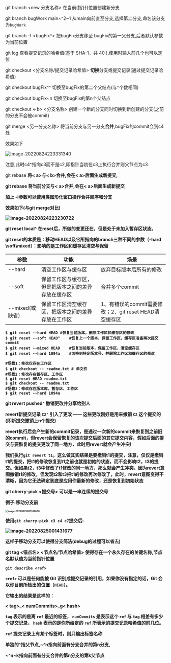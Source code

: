 git branch <new 分支名称>	在当前(指针)位置创建新分支

git branch bugWork main~^2~1	从main向前直至分支,选择第二分支,命名该分支为`bugWork`



git branch -f <bugFix> <bugFix^> 把bugFix分支移至 bugFix的第一父分支,后者默认参数为当前位置

git log	查看提交记录的哈希值(基于 SHA-1，共 40 ),使用时输入前几个也可以定位

git checkout  <分支名称/提交记录哈希值> 	**切换**分支或提交记录(通过提交记录哈希值)

git checkout bugFix^^ 	切换至bugFix的第二个父结点(与^个数相同)

git checkout bugFix~n	切换至bugFix的第n个父结点

git checkout <-b> <分支名称> 	创建一个新的分支同时切换到新创建的分支(之前的分支不会被commit)

git merge <另一分支名称> 将当前分支与另一分支**合并**,bugFix的commit会到c4处

效果如下

![image-20220824223331340](missing-semester版.assets/image-20220824223331340.png)

注意,此时c4^指向c3而不是c2,即指针当初在c3上执行合并则父节点为c3





git rebase 	<a>  <b>将< a>与< b>**合并**,会在< a>后面生成新提交,

git rebase 	<a>		将当前分支与< a>**合并**,会在< a>后面生成新提交

加上 -i参数可以使用类图形化窗口操作合并顺序和分支

效果如下(与git merge对比)

![image-20220824223230722](missing-semester版.assets/image-20220824223230722.png)

git reset local^			在reset后，所做的变更还在，但是处于未加入暂存区状态。

git reset的本质是：移动HEAD以及它所指向的branch三种不同的参数（–hard \soft\mixed）：影响的是**工作区**和**缓存区**清空与保留


| 参数            | 功能                                                 | 场景                                                   |
| --------------- | ---------------------------------------------------- | ------------------------------------------------------ |
| --hard          | 清空工作区与缓存区                                   | 放弃目标版本后所有的修改                               |
| --soft          | 保留工作区与缓存区，但是把版本之间的差异存放在缓存区 | 合并多个commit                                         |
| --mixed(或缺省) | 保留工作区清空缓存区，把版本之间的差异存放在工作区   | 1、有错误的commit需要修改；2、git reset HEAD清空缓存区 |

```
$ git reset --hard HEAD	#恢复当前版本，删除工作区和缓存区的修改
$ git reset --soft HEAD^	#恢复上一个版本，保留工作区，缓存区准备再次提交commit
$ git reset --mixed HEAD	#恢复当前版本，保留工作区，清空缓存区
$ git reset --hard 1094a	#切换到特定版本号，并删除工作区和缓存区的修改

#场景1：修改仅存在工作区
$ git checkout -- readme.txt # 单文件
#场景2：修改存在暂存区、工作区
$ git reset HEAD readme.txt
$ git checkout -- readme.txt
#场景3：修改存在版本库、暂存区、工作区
$ git reset --hard 1094a
```



git revert pushed^	  撤销更改并**分享**给别人

revert新提交记录 `C2'` 引入了**更改** —— 这些更改刚好是用来撤销 `C2` 这个提交的(即新提交撤销上n个提交)

revert执行后会产生新的commit记录，**是通过一次新的commit来恢复到之前旧的commit**，但revert会保留恢复的该次提交后面的其它提交内容，假如后面的提交与要恢复的提交更改了同一地方，此时用revert就会产生冲突!

我们执行`git revert t1`，这么做其实结果是要撤销t1的提交，注意，仅仅是撤销t1的提交，把t1的修改恢复到t1之前也就是初始的状态，而不会影响t2，t3的提交。但**如果t2，t3中修改了t1修改的同一地方，那么就会产生冲突，因为revert意图撤销t1的修改，但发现t2和t3把t1的修改再次修改了**，此时，revert意图变得不清晰，因为它无法确定到底是应用你最新的修改，还是恢复到初始状态



git cherry-pick <提交号>	可以是一串连续的提交号

例子:移动分支前

<img src="missing-semester版.assets/image-20220825001339650.png" alt="image-20220825001339650" style="zoom:50%;" />

使用`git cherry-pick c3 c4 c7`提交后:

![image-20220825001431677](missing-semester版.assets/image-20220825001431677.png)

这样子移动分支可以使得分支简洁(debug的过程可以省去)



git tag <锚点名> <节点名/节点哈希值> 	使得存在一个永久存在的关键名称,节点名默认值为当前指针位置



`git describe <ref>`

`<ref>` 可以是任何能被 Git 识别成提交记录的引用，如果你没有指定的话，Git 会以你目前所检出的位置（`HEAD`）。



它输出的结果是这样的：

 < tag>_< numCommits>_g< hash>

`tag` 表示的是离 `ref` **最近的标签**， `numCommits` 是表示这个 `ref` 与 `tag` 相差有多少个提交记录， `hash` 表示的是**你所给定的** `ref` 所表示的提交记录**哈希值**的前几位。

`ref` **提交记录上有**某个标签时，则只**输出标签名称**



单独的^指父节点,~^n指向前面有分支合并的第n分支,

~^n~k指向前面有分支合并的第n分支的第k父节点